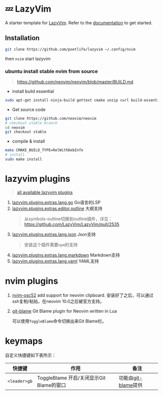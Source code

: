 # 💤 LazyVim

A starter template for [LazyVim](https://github.com/LazyVim/LazyVim).
Refer to the [documentation](https://lazyvim.github.io/installation) to get started.

## Installation

```bash
git clone https://github.com/poetlife/lazyvim ~/.config/nvim
```

then `nvim` start lazyvim

### ubuntu install stable nvim from source

> https://github.com/neovim/neovim/blob/master/BUILD.md

- install build essential
```bash
sudo apt-get install ninja-build gettext cmake unzip curl build-essential
```

- Get source code
```bash
git clone https://github.com/neovim/neovim
# checkout stable branch
cd neovim
git checkout stable
```

- compile & install
```bash
make CMAKE_BUILD_TYPE=RelWithDebInfo
# install
sudo make install
```


# lazyvim plugins

> [all available lazyvim plugins](https://www.lazyvim.org/plugins)

1. [lazyvim.plugins.extras.lang.go](https://www.lazyvim.org/extras/lang/go) Go语言的LSP
2. [lazyvim.plugins.extras.editor.outline](https://www.lazyvim.org/extras/editor/outline) 大纲支持
    > 从symbols-outline切换到outline插件，详见：https://github.com/LazyVim/LazyVim/pull/2535
3. [lazyvim.plugins.extras.lang.json](https://www.lazyvim.org/extras/lang/json) Json支持
    > 安装这个插件需要`npm`的支持
4. [lazyvim.plugins.extras.lang.markdown](https://www.lazyvim.org/extras/lang/markdown) Markdown支持
5. [lazyvim.plugins.extras.lang.yaml](https://www.lazyvim.org/extras/lang/yaml) YAML支持

# nvim plugins

1. [nvim-osc52](https://github.com/ojroques/nvim-osc52) add support for neovim clipboard. 安装好了之后，可以通过ssh复制/粘贴，在neovim 10.0之后被官方支持。

2. [git-blame](https://github.com/f-person/git-blame.nvim) Git Blame plugin for Neovim written in Lua

    可以使用`ToggleBlame`命令切换出来Git Blame栏。

# keymaps

自定义快捷键如下表所示：

| 快捷键 | 作用 | 备注 |
| ------ | ----- | ----- |
| `<leader>gb` | ToggleBlame 开启/关闭显示Git Blame的窗口 | 功能由[git-blame](https://github.com/f-person/git-blame.nvim)提供 |
